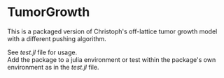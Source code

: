 # TumorGrowth

This is a packaged version of Christoph's off-lattice tumor growth model with a different pushing algorithm.

See *test.jl* file for usage.\
Add the package to a julia environment or test within the package's own environment as in the *test.jl* file.
